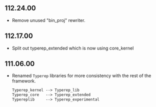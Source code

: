 ## 112.24.00

- Remove unused "bin_proj" rewriter.

## 112.17.00

- Split out typerep_extended which is now using core_kernel

## 111.06.00

- Renamed `Typerep` libraries for more consistency with the rest of
  the framework.

    ```ocaml
    Typerep_kernel --> Typerep_lib
    Typerep_core   --> Typerep_extended
    Typereplib     --> Typerep_experimental
    ```

